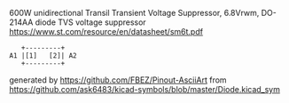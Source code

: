 600W unidirectional Transil Transient Voltage Suppressor, 6.8Vrwm, DO-214AA
diode TVS voltage suppressor
https://www.st.com/resource/en/datasheet/sm6t.pdf


	   +---------+
	A1 |[1]   [2]| A2
	   +---------+


generated by https://github.com/FBEZ/Pinout-AsciiArt from https://github.com/ask6483/kicad-symbols/blob/master/Diode.kicad_sym
